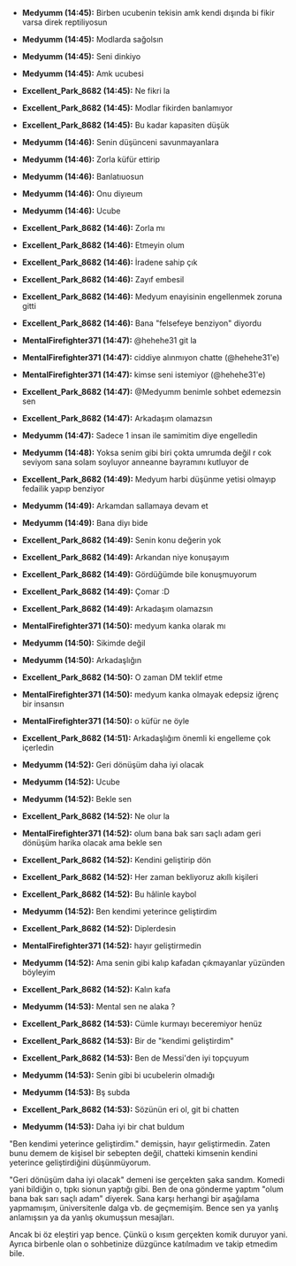- **Medyumm (14:45):** Birben ucubenin tekisin amk kendi dışında bi fikir varsa direk reptiliyosun
- **Medyumm (14:45):** Modlarda sağolsın
- **Medyumm (14:45):** Seni dinkiyo
- **Medyumm (14:45):** Amk ucubesi
    
- **Excellent_Park_8682 (14:45):** Ne fikri la
- **Excellent_Park_8682 (14:45):** Modlar fikirden banlamıyor
- **Excellent_Park_8682 (14:45):** Bu kadar kapasiten düşük
    
- **Medyumm (14:46):** Senin düşünceni savunmayanlara
- **Medyumm (14:46):** Zorla küfür ettirip
- **Medyumm (14:46):** Banlatıuosun
- **Medyumm (14:46):** Onu diyıeum
- **Medyumm (14:46):** Ucube
    
- **Excellent_Park_8682 (14:46):** Zorla mı
- **Excellent_Park_8682 (14:46):** Etmeyin olum
- **Excellent_Park_8682 (14:46):** İradene sahip çık
- **Excellent_Park_8682 (14:46):** Zayıf embesil   
- **Excellent_Park_8682 (14:46):** Medyum enayisinin engellenmek zoruna gitti
- **Excellent_Park_8682 (14:46):** Bana "felsefeye benziyon" diyordu
    
- **MentalFirefighter371 (14:47):** @hehehe31 git la
- **MentalFirefighter371 (14:47):** ciddiye alınmıyon chatte (@hehehe31'e)
- **MentalFirefighter371 (14:47):** kimse seni istemiyor (@hehehe31'e)
    
    
- **Excellent_Park_8682 (14:47):** @Medyumm benimle sohbet edemezsin sen
- **Excellent_Park_8682 (14:47):** Arkadaşım olamazsın

- **Medyumm (14:47):** Sadece 1 insan ile samimitim diye engelledin
- **Medyumm (14:48):** Yoksa senim gibi biri çokta umrumda değil
r cok seviyom sana solam soyluyor anneanne bayramını kutluyor de
    
    
- **Excellent_Park_8682 (14:49):** Medyum harbi düşünme yetisi olmayıp fedailik yapıp benziyor
    
- **Medyumm (14:49):** Arkamdan sallamaya devam et
- **Medyumm (14:49):** Bana diyı bide
    
- **Excellent_Park_8682 (14:49):** Senin konu değerin yok
- **Excellent_Park_8682 (14:49):** Arkandan niye konuşayım
- **Excellent_Park_8682 (14:49):** Gördüğümde bile konuşmuyorum
- **Excellent_Park_8682 (14:49):** Çomar :D
- **Excellent_Park_8682 (14:49):** Arkadaşım olamazsın
    
- **MentalFirefighter371 (14:50):** medyum kanka olarak mı
    
- **Medyumm (14:50):** Sikimde değil
- **Medyumm (14:50):** Arkadaşlığın
    
- **Excellent_Park_8682 (14:50):** O zaman DM teklif etme
    
- **MentalFirefighter371 (14:50):** medyum kanka olmayak edepsiz iğrenç bir insansın
- **MentalFirefighter371 (14:50):** o küfür ne öyle
    
- **Excellent_Park_8682 (14:51):** Arkadaşlığım önemli ki engelleme çok içerledin
    
- **Medyumm (14:52):** Geri dönüşüm daha iyi olacak
- **Medyumm (14:52):** Ucube
- **Medyumm (14:52):** Bekle sen
    
- **Excellent_Park_8682 (14:52):** Ne olur la
    
- **MentalFirefighter371 (14:52):** olum bana bak sarı saçlı adam geri dönüşüm harika olacak ama bekle sen
    
- **Excellent_Park_8682 (14:52):** Kendini geliştirip dön
- **Excellent_Park_8682 (14:52):** Her zaman bekliyoruz akıllı kişileri
- **Excellent_Park_8682 (14:52):** Bu hâlinle kaybol
    
- **Medyumm (14:52):** Ben kendimi yeterince geliştirdim
    
- **Excellent_Park_8682 (14:52):** Diplerdesin
    
- **MentalFirefighter371 (14:52):** hayır geliştirmedin
    
- **Medyumm (14:52):** Ama senin gibi kalıp kafadan çıkmayanlar yüzünden böyleyim
    
- **Excellent_Park_8682 (14:52):** Kalın kafa
    
- **Medyumm (14:53):** Mental sen ne alaka ?
    
- **Excellent_Park_8682 (14:53):** Cümle kurmayı beceremiyor henüz
- **Excellent_Park_8682 (14:53):** Bir de "kendimi geliştirdim"
- **Excellent_Park_8682 (14:53):** Ben de Messi'den iyi topçuyum
    
- **Medyumm (14:53):** Senin gibi bi ucubelerin olmadığı
- **Medyumm (14:53):** Bş subda

- **Excellent_Park_8682 (14:53):** Sözünün eri ol, git bi chatten

- **Medyumm (14:53):** Daha iyi bir chat buldum

    


"Ben kendimi yeterince geliştirdim." demişsin, hayır geliştirmedin. Zaten bunu demem de kişisel bir sebepten değil, chatteki kimsenin kendini yeterince geliştirdiğini düşünmüyorum. 

"Geri dönüşüm daha iyi olacak" demeni ise gerçekten şaka sandım. Komedi yani bildiğin o, tıpkı sionun yaptığı gibi. Ben de ona gönderme yaptım "olum bana bak sarı saçlı adam" diyerek. Sana karşı herhangi bir aşağılama yapmamışım, üniversitenle dalga vb. de geçmemişim. Bence sen ya yanlış anlamışsın ya da yanlış okumuşsun mesajları. 

Ancak bi öz eleştiri yap bence. Çünkü o kısım gerçekten komik duruyor yani. Ayrıca birbenle olan o sohbetinize düzgünce katılmadım ve takip etmedim bile. 

